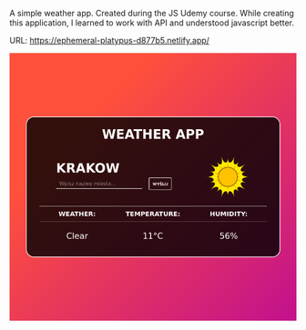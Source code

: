 A simple weather app. 
Created during the JS Udemy course. 
While creating this application, I learned to work with API and understood javascript better.

URL: https://ephemeral-platypus-d877b5.netlify.app/

![alt text](https://github.com/BoodziooPL/AppWeather/blob/fe037c6a91d36c9355add957952b2b852ae5e53d/screenApp.png?raw=true)
